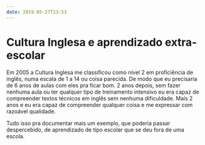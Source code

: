 ```yaml
---
date: 2019-05-27T23:53
---
```


# Cultura Inglesa e aprendizado extra-escolar

Em 2005 a Cultura Inglesa me classificou como nível 2 em proficiência de inglês, numa escala de 1 a 14 ou coisa parecida. De modo que eu precisaria de 6 anos de aulas com eles pra ficar bom. 2 anos depois, sem fazer nenhuma aula ou ter qualquer tipo de treinamento intensivo eu era capaz de compreender textos técnicos em inglês sem nenhuma dificuldade. Mais 2 anos e eu era capaz de compreender qualquer coisa e me expressar com razoável qualidade.

Tudo isso pra documentar mais um exemplo, que poderia passar despercebido, de aprendizado de tipo escolar que se deu fora de uma escola.
